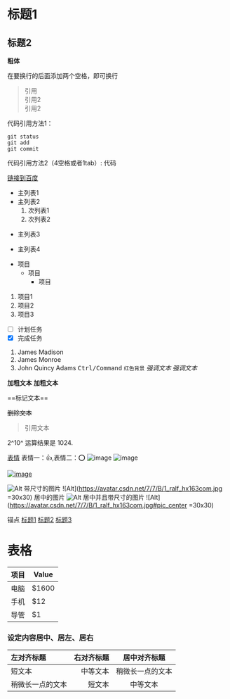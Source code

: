 # 标题1

## 标题2

**粗体**

在要换行的后面添加两个空格，即可换行
> 引用  
>引用2  
>引用2  



代码引用方法1：
```
git status
git add
git commit
```
代码引用方法2（4空格或者1tab）:
    代码

[链接到百度](https://www.baidu.com "百度")    

- 主列表1
- 主列表2
  1. 次列表1
  2. 次列表2
+ 主列表3
* 主列表4

- 项目
  - 项目
    - 项目

1. 项目1
2. 项目2
3. 项目3

- [ ] 计划任务
- [x] 完成任务

1. James Madison
2. James Monroe
3. John Quincy Adams
<kbd>Ctrl/Command</kbd>
`红色背景`
*强调文本* _强调文本_

**加粗文本** __加粗文本__

==标记文本==

~~删除文本~~

> 引用文本

2^10^ 运算结果是 1024.


[表情](https://www.webfx.com/tools/emoji-cheat-sheet/)
表情一：:+1:,表情二：:o:
![image](https://img.shields.io/badge/api-%2B19-blue.svg)
![image](https://img.shields.io/appveyor/tests/NZSmartie/coap-net-iu0to.svg?failed_label=bad&passed_label=good&skipped_label=n%2Fa)

[![image](https://img.shields.io/badge/author-xfhy-orange.svg)](https://github.com/xfhy)

![Alt](https://avatar.csdn.net/7/7/B/1_ralf_hx163com.jpg)
带尺寸的图片 
![Alt](https://avatar.csdn.net/7/7/B/1_ralf_hx163com.jpg =30x30)
居中的图片 
![Alt](https://avatar.csdn.net/7/7/B/1_ralf_hx163com.jpg#pic_center)
居中并且带尺寸的图片 
![Alt](https://avatar.csdn.net/7/7/B/1_ralf_hx163com.jpg#pic_center =30x30)


锚点
[标题1](#标题1) 
[标题2](##标题2) 
[标题3](#标题3) 

# 表格
项目     | Value
-------- | -----
电脑  | $1600
手机  | $12
导管  | $1

### 设定内容居中、居左、居右
| 左对齐标题 | 右对齐标题 | 居中对齐标题 |
| :------| ------: | :------: |
| 短文本 | 中等文本 | 稍微长一点的文本 |
| 稍微长一点的文本 | 短文本 | 中等文本 |



